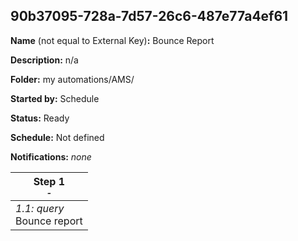 ## 90b37095-728a-7d57-26c6-487e77a4ef61

**Name** (not equal to External Key)**:** Bounce Report

**Description:** n/a

**Folder:** my automations/AMS/

**Started by:** Schedule

**Status:** Ready

**Schedule:** Not defined

**Notifications:** _none_


| Step 1<br>_<small>-</small>_ |
| --- |
| _1.1: query_<br>Bounce report |
